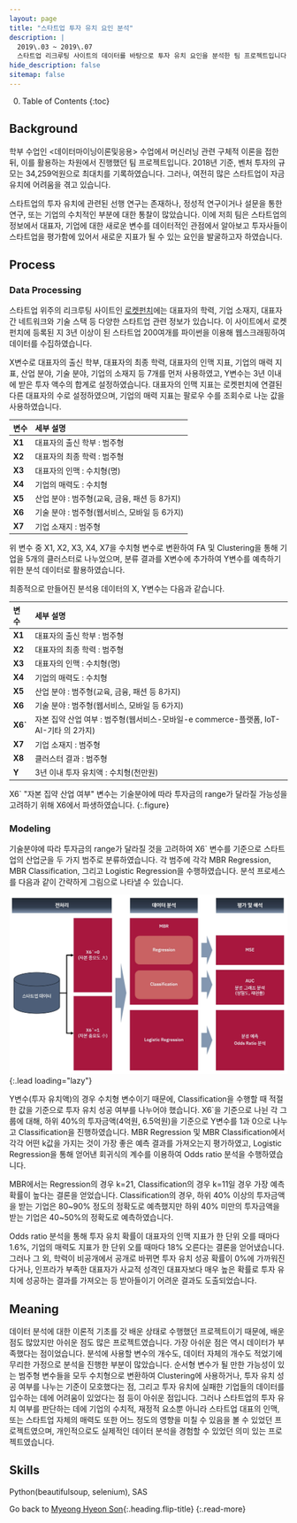 ```yaml
---
layout: page
title: "스타트업 투자 유치 요인 분석"
description: |
  2019\.03 ~ 2019\.07  
  스타트업 리크루팅 사이트의 데이터를 바탕으로 투자 유치 요인을 분석한 팀 프로젝트입니다.
hide_description: false
sitemap: false
---
```


0. Table of Contents
{:toc}


## Background

학부 수업인 \<데이터마이닝이론및응용\> 수업에서 머신러닝 관련 구체적 이론을 접한 뒤, 이를 활용하는 차원에서 진행했던 팀 프로젝트입니다. 2018년 기준, 벤처 투자의 규모는 34,259억원으로 최대치를 기록하였습니다. 그러나, 여전히 많은 스타트업이 자금 유치에 어려움을 겪고 있습니다.

스타트업의 투자 유치에 관련된 선행 연구는 존재하나, 정성적 연구이거나 설문을 통한 연구, 또는 기업의 수치적인 부분에 대한 통찰이 많았습니다. 이에 저희 팀은 스타트업의 정보에서 대표자, 기업에 대한 새로운 변수를 데이터적인 관점에서 알아보고 투자사들이 스타트업을 평가함에 있어서 새로운 지표가 될 수 있는 요인을 발굴하고자 하였습니다.


## Process

### Data Processing

스타트업 위주의 리크루팅 사이트인 [로켓펀치](https://www.rocketpunch.com/companies)에는 대표자의 학력, 기업 소재지, 대표자 간 네트워크와 기술 스택 등 다양한 스타트업 관련 정보가 있습니다. 이 사이트에서 로켓펀치에 등록된 지 3년 이상이 된 스타트업 200여개를 파이썬을 이용해 웹스크래핑하여 데이터를 수집하였습니다.

X변수로 대표자의 출신 학부, 대표자의 최종 학력, 대표자의 인맥 지표, 기업의 매력 지표, 산업 분야, 기술 분야, 기업의 소재지 등 7개를 먼저 사용하였고, Y변수는 3년 이내에 받은 투자 액수의 합계로 설정하였습니다. 대표자의 인맥 지표는 로켓펀치에 연결된 다른 대표자의 수로 설정하였으며, 기업의 매력 지표는 팔로우 수를 조회수로 나눈 값을 사용하였습니다. 

|**변수**|**세부 설명**|
|:-------|:-------|
|**X1**|대표자의 출신 학부 : 범주형|
|**X2**|대표자의 최종 학력 : 범주형|
|**X3**|대표자의 인맥 : 수치형(명)|
|**X4**|기업의 매력도 : 수치형|
|**X5**|산업 분야 : 범주형(교육, 금융, 패션 등 8가지)|
|**X6**|기술 분야 : 범주형(웹서비스, 모바일 등 6가지)|
|**X7**|기업 소재지 : 범주형|

위 변수 중 X1, X2, X3, X4, X7을 수치형 변수로 변환하여 FA 및 Clustering을 통해 기업을 5개의 클러스터로 나누었으며, 분류 결과를 X변수에 추가하여 Y변수를 예측하기 위한 분석 데이터로 활용하였습니다.

<!-- ![startup-FA image](/assets/img/projects/startup-FA.jpg){width="100" height="200" loading="lazy"} -->
<!-- <p align="center">
  <img width="350" src="/assets/img/projects/startup-FA.jpg">
</p> -->
최종적으로 만들어진 분석용 데이터의 X, Y변수는 다음과 같습니다.

|**변수**|**세부 설명**|
|:-------|:-------|
|**X1**|대표자의 출신 학부 : 범주형|
|**X2**|대표자의 최종 학력 : 범주형|
|**X3**|대표자의 인맥 : 수치형(명)|
|**X4**|기업의 매력도 : 수치형|
|**X5**|산업 분야 : 범주형(교육, 금융, 패션 등 8가지)|
|**X6**|기술 분야 : 범주형(웹서비스, 모바일 등 6가지)|
|**X6`**|자본 집약 산업 여부 : 범주형(웹서비스-모바일-e commerce-플랫폼, IoT-AI-기타 의 2가지)|
|**X7**|기업 소재지 : 범주형|
|**X8**|클러스터 결과 : 범주형|
|**Y**|3년 이내 투자 유치액 : 수치형(천만원)|

X6` "자본 집약 산업 여부" 변수는 기술분야에 따라 투자금의 range가 달라질 가능성을 고려하기 위해 X6에서 파생하였습니다.
{:.figure}


### Modeling

기술분야에 따라 투자금의 range가 달라질 것을 고려하여 X6` 변수를 기준으로 스타트업의 산업군을 두 가지 범주로 분류하였습니다. 각 범주에 각각 MBR Regression, MBR Classification, 그리고 Logistic Regression을 수행하였습니다. 분석 프로세스를 다음과 같이 간략하게 그림으로 나타낼 수 있습니다.

![startup-process-all](/assets/img/projects/startup-process-all.jpg){:.lead loading="lazy"}

Y변수(투자 유치액)의 경우 수치형 변수이기 때문에, Classification을 수행할 때 적절한 값을 기준으로 투자 유치 성공 여부를 나누어야 했습니다. X6`을 기준으로 나뉜 각 그룹에 대해, 하위 40%의 투자금액(4억원, 6.5억원)을 기준으로 Y변수를 1과 0으로 나누고 Classification을 진행하였습니다. MBR Regression 및 MBR Classification에서 각각 어떤 k값을 가지는 것이 가장 좋은 예측 결과를 가져오는지 평가하였고, Logistic Regression을 통해 얻어낸 회귀식의 계수를 이용하여 Odds ratio 분석을 수행하였습니다. 

MBR에서는 Regression의 경우 k=21, Classification의 경우 k=11일 경우 가장 예측 확률이 높다는 결론을 얻었습니다. Classification의 경우, 하위 40% 이상의 투자금액을 받는 기업은 80~90% 정도의 정확도로 예측했지만 하위 40% 미만의 투자금액을 받는 기업은 40~50%의 정확도로 예측하였습니다.

Odds ratio 분석을 통해 투자 유치 확률이 대표자의 인맥 지표가 한 단위 오를 때마다 1.6%, 기업의 매력도 지표가 한 단위 오를 때마다 18% 오른다는 결론을 얻어냈습니다. 그러나 그 외, 학력이 비공개에서 공개로 바뀌면 투자 유치 성공 확률이 0%에 가까워진다거나, 인프라가 부족한 대표자가 사교적 성격인 대표자보다 매우 높은 확률로 투자 유치에 성공하는 결과를 가져오는 등 받아들이기 어려운 결과도 도출되었습니다.


## Meaning

데이터 분석에 대한 이론적 기초를 갓 배운 상태로 수행했던 프로젝트이기 때문에, 배운 점도 많았지만 아쉬운 점도 많은 프로젝트였습니다. 가장 아쉬운 점은 역시 데이터가 부족했다는 점이었습니다. 분석에 사용할 변수의 개수도, 데이터 자체의 개수도 적었기에 무리한 가정으로 분석을 진행한 부분이 많았습니다. 순서형 변수가 될 만한 가능성이 있는 범주형 변수들을 모두 수치형으로 변환하여 Clustering에 사용하거나, 투자 유치 성공 여부를 나누는 기준이 모호했다는 점, 그리고 투자 유치에 실패한 기업들의 데이터를 입수하는 데에 어려움이 있었다는 점 등이 아쉬운 점입니다. 그러나 스타트업의 투자 유치 여부를 판단하는 데에 기업의 수치적, 재정적 요소뿐 아니라 스타트업 대표의 인맥, 또는 스타트업 자체의 매력도 또한 어느 정도의 영향을 미칠 수 있음을 볼 수 있었던 프로젝트였으며, 개인적으로도 실제적인 데이터 분석을 경험할 수 있었던 의미 있는 프로젝트였습니다.



## Skills

Python(beautifulsoup, selenium), SAS


Go back to [Myeong Hyeon Son](/about/){:.heading.flip-title}
{:.read-more}
